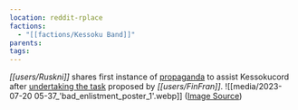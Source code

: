 ```yaml
---
location: reddit-rplace
factions:
  - "[[factions/Kessoku Band]]"
parents: 
tags: 
---
```

*[[users/Ruskni]]* shares first instance of [propaganda](https://discord.com/channels/1093664259273130084/1131230952119615600/1131459941425750157) to assist Kessokucord after [undertaking the task](https://discord.com/channels/1093664259273130084/1131230952119615600/1131453024586444830) proposed by *[[users/FinFran]]*.
![[media/2023-07-20 05-37_'bad_enlistment_poster_1'.webp]]
([Image Source](https://discord.com/channels/1093664259273130084/1131230952119615600/1131459941425750157))
